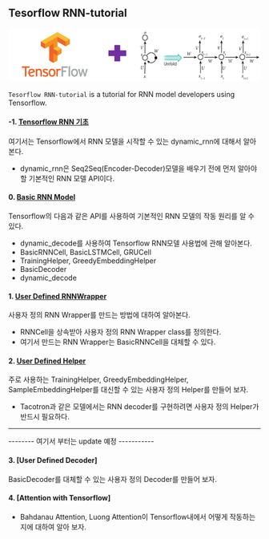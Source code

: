 ## Tesorflow RNN-tutorial

<p align="center"><img width="700" src="TF-RNN.png" />  </p>

`Tesorflow RNN-tutorial` is a tutorial for RNN model developers using Tensorflow.

#### -1. [Tensorflow RNN 기초](https://github.com/hccho2/Tensorflow-RNN-Tutorial/tree/master/-1.%20Tensorflow%20RNN%20Basic%20of%20Basic)
여기서는 Tensorflow에서 RNN 모델을 시작할 수 있는 dynamic_rnn에 대해서 알아본다.
- dynamic_rnn은 Seq2Seq(Encoder-Decoder)모델을 배우기 전에 먼저 알아야 할 기본적인 RNN 모델 API이다.


#### 0. [Basic RNN Model](https://github.com/hccho2/RNN-Tutorial/tree/master/0.%20Basic)
Tensorflow의 다음과 같은 API를 사용하여 기본적인 RNN 모델의 작동 원리를 알 수 있다.
- dynamic_decode를 사용하여 Tensorflow RNN모델 사용법에 관해 알아본다.
- BasicRNNCell, BasicLSTMCell, GRUCell
- TrainingHelper, GreedyEmbeddingHelper
- BasicDecoder
- dynamic_decode

#### 1. [User Defined RNNWrapper](https://github.com/hccho2/RNN-Tutorial/tree/master/1.%20RNNWrapper) 
사용자 정의 RNN Wrapper를 만드는 방법에 대하여 알아본다. 
- RNNCell을 상속받아 사용자 정의 RNN Wrapper class를 정의한다.
- 여기서 만드는 RNN Wrapper는 BasicRNNCell을 대체할 수 있다.





#### 2. [User Defined Helper](https://github.com/hccho2/Tensorflow-RNN-Tutorial/tree/master/2.%20User%20Defined%20Helper)
주로 사용하는 TrainingHelper, GreedyEmbeddingHelper, SampleEmbeddingHelper를 대신할 수 있는 사용자 정의 Helper를 만들어 보자.
- Tacotron과 같은 모델에서는 RNN decoder를 구현하려면 사용자 정의 Helper가 반드시 필요하다.











---
-------- 여기서 부터는 update 예정 -----------



#### 3. [User Defined Decoder]
BasicDecoder를 대체할 수 있는 사용자 정의 Decoder를 만들어 보자.


#### 4. [Attention with Tensorflow]
- Bahdanau Attention, Luong Attention이 Tensorflow내에서 어떻게 작동하는지에 대하여 알아 보자.

